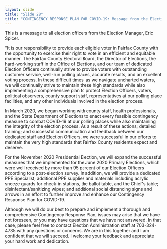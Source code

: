 ```yaml
---
layout: slide
title: "Slide 28"
title: "CONTINGENCY RESPONSE PLAN FOR COVID-19: Message from the Election Manager on Contingency Response Plan"
---
```


This is a message to all election officers from the Election Manager, Eric Spicer.

"It is our responsibility to provide each eligible voter in Fairfax County with the opportunity to exercise their right to vote in an efficient and equitable manner. The Fairfax County Electoral Board, the Director of Elections, the hard-working staff in the Office of Elections, and our team of dedicated Election Officers continually strive to provide voters with outstanding customer service, well-run polling places, accurate results, and an excellent voting process. In these difficult times, as we navigate uncharted waters, we will continually strive to maintain these high standards while also implementing a comprehensive plan to protect Election Officers, voters, political observers, county support staff, representatives at our polling place facilities, and any other individuals involved in the election process.

In March 2020, we began working with county staff, health professionals, and the State Department of Elections to enact every feasible contingency measure to combat COVID-19 at our polling places while also maintaining the integrity of the election process. As a result of these actions; detailed training; and successful communication and feedback between our dedicated staff and Election Officers, we were successful in our efforts to maintain the very high standards that Fairfax County residents expect and deserve.

For the November 2020 Presidential Election, we will expand the successful measures that we implemented for the June 2020 Primary Elections, which were well received by more than 95 percent of our Election Officers according to a post-election survey. In addition, we will provide a dedicated PPE Specialist; additional PPE supplies and materials including acrylic sneeze guards for check-in stations, the ballot table, and the Chief's table; disinfectant/sanitizing wipes; and additional social distancing signs and arrows in an effort to further improve and enhance our Contingency Response Plan for COVID-19.

Although we will do our best to prepare and implement a thorough and comprehensive Contingency Response Plan, issues may arise that we have not foreseen, or you may have questions that we have not answered. In that case, please feel free to contact Election Administration staff at 703-324-4735 with any questions or concerns. We are in this together and I am confident that we will succeed. I welcome your feedback and appreciate your hard work and dedication.
